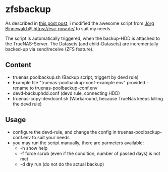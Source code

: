 # zfsbackup

As described in <a href="https://blog.daniel-purucker.com/data-backup-strategy-for-zfs-pool-on-truenas/">this post post</a>, i modified the awesome script from <a href="https://esc-now.de/_/zfs-offsite-backup-auf-eine-externe-festplatte/?lang=en">Jörg Binnewald @ https://esc-now.de/</a> to suit my needs.

The script is automatically triggered, when the backup-HDD is attached to the TrueNAS-Server. The Datasets (and child-Datasets) are incrementally backed-up via send/receive (ZFS feature).

## Content
- truenas.poolbackup.sh (Backup script, triggert by devd rule)
- Example file "truenas-poolbackup-conf-example.env" provided - rename to truenas-poolbackup-conf.env
- devd-backuphdd.conf (devd rule, connecting HDD)
- truenas-copy-devdconf.sh (Workaround, because TrueNas keeps killing the devd rule)

## Usage
- configure the devd-rule, and change the config in truenas-poolbackup-conf.env to suit your needs
- you may run the script manually, there are parmeters available:
  - -h show help
  - -f force scrub (even if the condition, number of passed days) is not met
  - -d dry run (do not do the actual backup)
